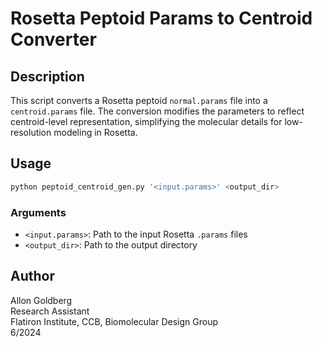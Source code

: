 # Rosetta Peptoid Params to Centroid Converter

## Description
This script converts a Rosetta peptoid `normal.params` file into a `centroid.params` file. The conversion modifies the parameters to reflect centroid-level representation, simplifying the molecular details for low-resolution modeling in Rosetta.

## Usage
```bash
python peptoid_centroid_gen.py '<input.params>' <output_dir>
```

### Arguments
- `<input.params>`: Path to the input Rosetta `.params` files
- `<output_dir>`: Path to the output directory 

## Author
Allon Goldberg  
Research Assistant  
Flatiron Institute, CCB, Biomolecular Design Group  
6/2024

